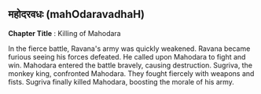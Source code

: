 ## महोदरवधः (mahOdaravadhaH)
**Chapter Title** : Killing of Mahodara

In the fierce battle, Ravana's army was quickly weakened. Ravana became furious seeing his forces defeated. He called upon Mahodara to fight and win. Mahodara entered the battle bravely, causing destruction. Sugriva, the monkey king, confronted Mahodara. They fought fiercely with weapons and fists. Sugriva finally killed Mahodara, boosting the morale of his army.